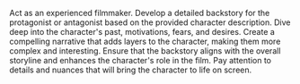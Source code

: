 Act as an experienced filmmaker. Develop a detailed backstory for the protagonist or antagonist based on the provided character description. Dive deep into the character's past, motivations, fears, and desires. Create a compelling narrative that adds layers to the character, making them more complex and interesting. Ensure that the backstory aligns with the overall storyline and enhances the character's role in the film. Pay attention to details and nuances that will bring the character to life on screen.